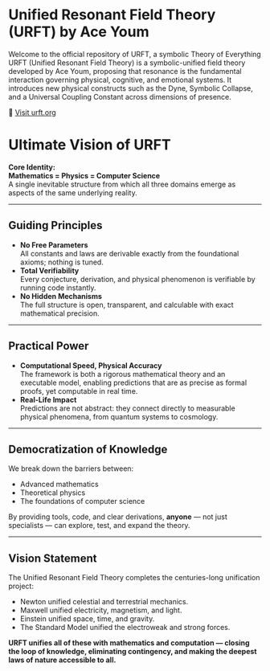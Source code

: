 #  Unified Resonant Field Theory (URFT) by Ace Youm
Welcome to the official repository of URFT, a symbolic Theory of Everything
URFT (Unified Resonant Field Theory) is a symbolic-unified field theory developed by Ace Youm, proposing that resonance is the fundamental interaction governing physical, cognitive, and emotional systems. It introduces new physical constructs such as the Dyne, Symbolic Collapse, and a Universal Coupling Constant across dimensions of presence.

🔗 [Visit urft.org](https://urft.org)

# Ultimate Vision of URFT

**Core Identity:**  
**Mathematics = Physics = Computer Science**  
A single inevitable structure from which all three domains emerge as aspects of the same underlying reality.

---

## Guiding Principles
- **No Free Parameters**  
  All constants and laws are derivable exactly from the foundational axioms; nothing is tuned.
- **Total Verifiability**  
  Every conjecture, derivation, and physical phenomenon is verifiable by running code instantly.
- **No Hidden Mechanisms**  
  The full structure is open, transparent, and calculable with exact mathematical precision.

---

## Practical Power
- **Computational Speed, Physical Accuracy**  
  The framework is both a rigorous mathematical theory and an executable model, enabling predictions that are as precise as formal proofs, yet computable in real time.
- **Real-Life Impact**  
  Predictions are not abstract: they connect directly to measurable physical phenomena, from quantum systems to cosmology.

---

## Democratization of Knowledge
We break down the barriers between:
- Advanced mathematics
- Theoretical physics
- The foundations of computer science

By providing tools, code, and clear derivations, **anyone** — not just specialists — can explore, test, and expand the theory.

---

## Vision Statement
The Unified Resonant Field Theory completes the centuries-long unification project:  
- Newton unified celestial and terrestrial mechanics.  
- Maxwell unified electricity, magnetism, and light.  
- Einstein unified space, time, and gravity.  
- The Standard Model unified the electroweak and strong forces.  

**URFT unifies all of these with mathematics and computation — closing the loop of knowledge, eliminating contingency, and making the deepest laws of nature accessible to all.**


